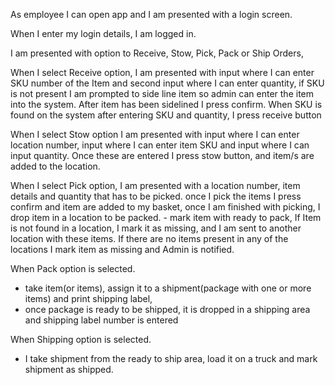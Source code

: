 As employee I can open app and I am presented with a login screen.

When I enter my login details, I am logged in.

I am presented with option to Receive, Stow, Pick, Pack or Ship Orders,

When I select Receive option, I am presented with input where I can enter SKU number of the Item and second input where I can enter quantity, if SKU is not present I am prompted to side line item so admin can enter the item into the system. After item has been sidelined I press confirm.
When SKU is found on the system after entering SKU and quantity, I press receive button

When I select Stow option I am presented with input where I can enter location number,
input where I can enter item SKU and input where I can input quantity.
Once these are entered I press stow button, and item/s are added to the location.

When I select Pick option, I am presented with a location number, item details and quantity that has to be picked. once I pick the items I press confirm and item are added to my basket, once I am finished with picking, I drop item in a location to be packed. - mark item with ready to pack,
If Item is not found in a location, I mark it as missing, and I am sent to another location with these items. If there are no items present in any of the locations I mark item as missing and Admin is notified.

When Pack option is selected.
- take item(or items), assign it to a shipment(package with one or more items) and print shipping label,
- once package is ready to be shipped, it is dropped in a shipping area and shipping label number is entered


When Shipping option is selected.
- I take shipment from the ready to ship area, load it on a truck and mark shipment as shipped.
